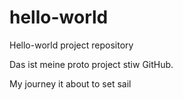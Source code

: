 # hello-world
Hello-world project repository 

Das ist meine proto project stiw GitHub.

My journey it about to set sail
